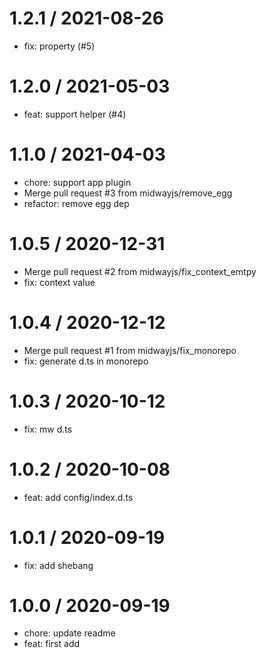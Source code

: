
1.2.1 / 2021-08-26
==================

  * fix: property (#5)

1.2.0 / 2021-05-03
==================

  * feat: support helper (#4)

1.1.0 / 2021-04-03
==================

  * chore:  support app plugin
  * Merge pull request #3 from midwayjs/remove_egg
  * refactor: remove  egg dep

1.0.5 / 2020-12-31
==================

  * Merge pull request #2 from midwayjs/fix_context_emtpy
  * fix: context value

1.0.4 / 2020-12-12
==================

  * Merge pull request #1 from midwayjs/fix_monorepo
  * fix: generate d.ts in monorepo

1.0.3 / 2020-10-12
==================

  * fix: mw d.ts

1.0.2 / 2020-10-08
==================

  * feat: add config/index.d.ts
  
1.0.1 / 2020-09-19
==================

  * fix: add shebang

1.0.0 / 2020-09-19
==================

  * chore: update readme
  * feat: first add
